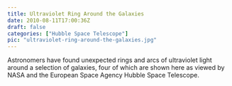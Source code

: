 ```yaml
---
title: Ultraviolet Ring Around the Galaxies
date: 2010-08-11T17:00:36Z
draft: false
categories: ["Hubble Space Telescope"]
pic: "ultraviolet-ring-around-the-galaxies.jpg"
---
```

Astronomers have found unexpected rings and arcs of ultraviolet light around a selection of galaxies, four of which are shown here as viewed by NASA and the European Space Agency Hubble Space Telescope.